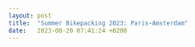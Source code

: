 ```yaml
---
layout: post
title:  "Summer Bikepacking 2023: Paris-Amsterdam"
date:   2023-08-20 07:41:24 +0200
---
```

